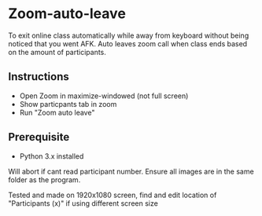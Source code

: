 # Zoom-auto-leave
To exit online class automatically while away from keyboard without being noticed that you went AFK. Auto leaves zoom call when class ends based on the amount of participants.

## Instructions
- Open Zoom in maximize-windowed (not full screen)
- Show particpants tab in zoom
- Run "Zoom auto leave"

## Prerequisite
- Python 3.x installed

Will abort if cant read participant number. Ensure all images are in the same folder as the program.

Tested and made on 1920x1080 screen, find and edit location of "Participants (x)" if using different screen size
